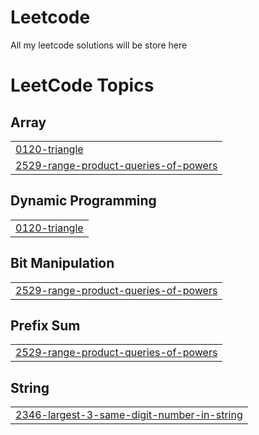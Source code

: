 # Leetcode
All my leetcode solutions will be store here

<!---LeetCode Topics Start-->
# LeetCode Topics
## Array
|  |
| ------- |
| [0120-triangle](https://github.com/Praneethkumar57/Leetcode/tree/master/0120-triangle) |
| [2529-range-product-queries-of-powers](https://github.com/Praneethkumar57/Leetcode/tree/master/2529-range-product-queries-of-powers) |
## Dynamic Programming
|  |
| ------- |
| [0120-triangle](https://github.com/Praneethkumar57/Leetcode/tree/master/0120-triangle) |
## Bit Manipulation
|  |
| ------- |
| [2529-range-product-queries-of-powers](https://github.com/Praneethkumar57/Leetcode/tree/master/2529-range-product-queries-of-powers) |
## Prefix Sum
|  |
| ------- |
| [2529-range-product-queries-of-powers](https://github.com/Praneethkumar57/Leetcode/tree/master/2529-range-product-queries-of-powers) |
## String
|  |
| ------- |
| [2346-largest-3-same-digit-number-in-string](https://github.com/Praneethkumar57/Leetcode/tree/master/2346-largest-3-same-digit-number-in-string) |
<!---LeetCode Topics End-->